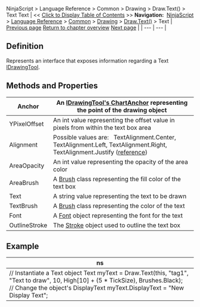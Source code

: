 ﻿
NinjaScript \> Language Reference \> Common \> Drawing \> Draw.Text() \> Text
Text
| \<\< [Click to Display Table of Contents](text.md) \>\> **Navigation:**     [NinjaScript](ninjascript-1.md) \> [Language Reference](language_reference_wip-1.md) \> [Common](common-1.md) \> [Drawing](drawing-1.md) \> [Draw.Text()](draw_text-1.md) \> Text | [Previous page](draw_text-1.md) [Return to chapter overview](draw_text-1.md) [Next page](draw_textfixed-1.md) |
| --- | --- |
## Definition
Represents an interface that exposes information regarding a Text [IDrawingTool](idrawingtool-1.md).
 
## Methods and Properties
| Anchor | An [IDrawingTool's ChartAnchor](idrawingtool-1.htm#chartanchor) representing the point of the drawing object |
| --- | --- |
| YPixelOffset | An int value representing the offset value in pixels from within the text box area |
| Alignment | Possible values are:   TextAlignment.Center,  TextAlignment.Left,  TextAlignment.Right,  TextAlignment.Justify ([reference](https://msdn.microsoft.com/en-us/library/system.windows.textalignment(v=vs.110).aspx)) |
| AreaOpacity | An int value representing the opacity of the area color |
| AreaBrush | A [Brush](http://msdn.microsoft.com/en-us/library/system.windows.media.brush(v=vs.110).aspx) class representing the fill color of the text box |
| Text | A string value representing the text to be drawn |
| TextBrush | A [Brush](http://msdn.microsoft.com/en-us/library/system.windows.media.brush(v=vs.110).aspx) class representing the color of the text |
| Font | A [Font](http://msdn.microsoft.com/en-us/library/system.drawing.font_members(v=vs.90).aspx) object representing the font for the text |
| OutlineStroke | The [Stroke](stroke_class-1.md) object used to outline the text box |

## 
## 
## 
## Example
| ns |
| --- |
| // Instantiate a Text object Text myText \= Draw.Text(this, "tag1", "Text to draw", 10, High\[10] \+ (5 \* TickSize), Brushes.Black);   // Change the object's DisplayText myText.DisplayText \= "New Display Text"; |
